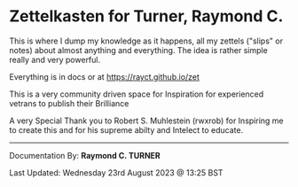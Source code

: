 # Zettelkasten for Turner, Raymond C.

This is where I dump my knowledge as it happens, all my zettels ("slips" or notes) about almost anything and everything. The idea is rather simple really and very powerful.

Everything is in docs or at https://rayct.github.io/zet 

This is a very community driven space for Inspiration for experienced vetrans to publish their Brilliance

A very Special Thank you to Robert S. Muhlestein (rwxrob) for Inspiring me to create this and for his supreme abilty and Intelect to educate.

---

Documentation By: **Raymond C. TURNER**

Last Updated: Wednesday 23rd August 2023 @ 13:25 BST